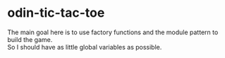 # odin-tic-tac-toe

The main goal here is to use factory functions and the module pattern to build the game.\
So I should have as little global variables as possible.